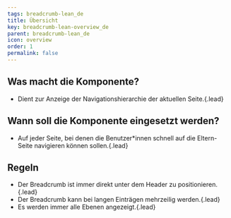 ```yaml
---
tags: breadcrumb-lean_de
title: Übersicht
key: breadcrumb-lean-overview_de
parent: breadcrumb-lean_de
icon: overview
order: 1
permalink: false  
---
```


## Was macht die Komponente?
* Dient zur Anzeige der Navigationshierarchie der aktuellen Seite.{.lead}

## Wann soll die Komponente eingesetzt werden?
* Auf jeder Seite, bei denen die Benutzer*innen schnell auf die Eltern-Seite navigieren können sollen.{.lead}

## Regeln
* Der Breadcrumb ist immer direkt unter dem <sbb-link variant="inline" type="button" href="/{{page.lang}}/design-system/lean/components/header/">Header</sbb-link> zu positionieren.{.lead}
* Der Breadcrumb kann bei langen Einträgen mehrzeilig werden.{.lead}
* Es werden immer alle Ebenen angezeigt.{.lead}

